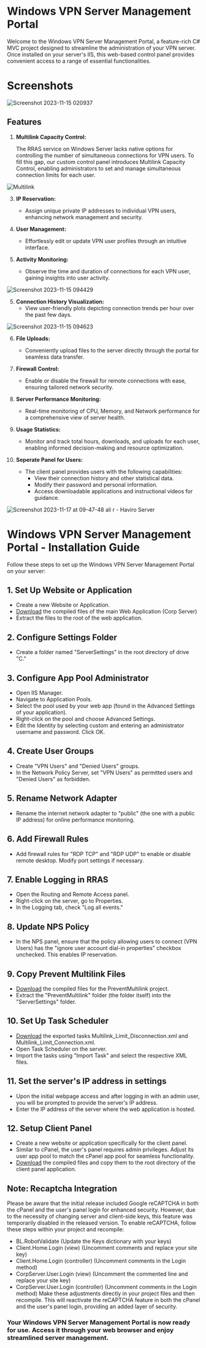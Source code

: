 # Windows VPN Server Management Portal

Welcome to the Windows VPN Server Management Portal, a feature-rich C# MVC project designed to streamline the administration of your VPN server. Once installed on your server's IIS, this web-based control panel provides convenient access to a range of essential functionalities.

# Screenshots

![Screenshot 2023-11-15 020937](https://github.com/ali-rzb/VPN-Server-Control-Panel/assets/63366614/6c1b6384-272a-44ca-821b-5ce591447250)

## Features

1. **Multilink Capacity Control:**

   The RRAS service on Windows Server lacks native options for controlling the number of simultaneous connections for VPN users. To fill this gap, our custom control panel introduces Multilink Capacity Control, enabling administrators to set and manage simultaneous connection limits for each user.

   
![Multilink](https://github.com/ali-rzb/VPN-Server-Control-Panel/assets/63366614/9238a75f-d354-4a66-aae7-b6f79e34a998)


3. **IP Reservation:**
   - Assign unique private IP addresses to individual VPN users, enhancing network management and security.

4. **User Management:**
   - Effortlessly edit or update VPN user profiles through an intuitive interface.

5. **Activity Monitoring:**
   - Observe the time and duration of connections for each VPN user, gaining insights into user activity.

![Screenshot 2023-11-15 094429](https://github.com/ali-rzb/VPN-Server-Control-Panel/assets/63366614/a86770cf-d75f-4ae9-b180-ea5499ff3162)

5. **Connection History Visualization:**
   - View user-friendly plots depicting connection trends per hour over the past few days.
  
![Screenshot 2023-11-15 094623](https://github.com/ali-rzb/VPN-Server-Control-Panel/assets/63366614/b5d0aa93-3bd6-48a4-a417-bd6bf900783e)


6. **File Uploads:**
   - Conveniently upload files to the server directly through the portal for seamless data transfer.

7. **Firewall Control:**
   - Enable or disable the firewall for remote connections with ease, ensuring tailored network security.

8. **Server Performance Monitoring:**
   - Real-time monitoring of CPU, Memory, and Network performance for a comprehensive view of server health.

9. **Usage Statistics:**
   - Monitor and track total hours, downloads, and uploads for each user, enabling informed decision-making and resource optimization.
  
10. **Seperate Panel for Users:**
      - The client panel provides users with the following capabilities:
         - View their connection history and other statistical data.
         - Modify their password and personal information.
         - Access downloadable applications and instructional videos for guidance.
    

![Screenshot 2023-11-17 at 09-47-48 ali r - Haviro Server](https://github.com/ali-rzb/VPN-Server-Control-Panel/assets/63366614/64ee123f-f97e-46bd-ba6d-2639b2937749)


# Windows VPN Server Management Portal - Installation Guide

Follow these steps to set up the Windows VPN Server Management Portal on your server:

## 1. Set Up Website or Application

- Create a new Website or Application.
- [Download](https://github.com/ali-rzb/VPN-Server-Control-Panel/releases/download/main/CorpServer.rar) the compiled files of the main Web Application (Corp Server)
- Extract the files to the root of the web application.

## 2. Configure Settings Folder

- Create a folder named "ServerSettings" in the root directory of drive "C."

## 3. Configure App Pool Administrator

- Open IIS Manager.
- Navigate to Application Pools.
- Select the pool used by your web app (found in the Advanced Settings of your application).
- Right-click on the pool and choose Advanced Settings.
- Edit the Identity by selecting custom and entering an administrator username and password. Click OK.

## 4. Create User Groups

- Create "VPN Users" and "Denied Users" groups.
- In the Network Policy Server, set "VPN Users" as permitted users and "Denied Users" as forbidden.

## 5. Rename Network Adapter

- Rename the internet network adapter to "public" (the one with a public IP address) for online performance monitoring.

## 6. Add Firewall Rules

- Add firewall rules for "RDP TCP" and "RDP UDP" to enable or disable remote desktop. Modify port settings if necessary.

## 7. Enable Logging in RRAS

- Open the Routing and Remote Access panel.
- Right-click on the server, go to Properties.
- In the Logging tab, check "Log all events."

## 8. Update NPS Policy

- In the NPS panel, ensure that the policy allowing users to connect (VPN Users) has the "ignore user account dial-in properties" checkbox unchecked. This enables IP reservation.

## 9. Copy Prevent Multilink Files

- [Download](https://github.com/ali-rzb/VPN-Server-Control-Panel/releases/download/main/PreventMultilink.rar) the compiled files for the PreventMultilink project.
- Extract the "PreventMultilink" folder (the folder itself) into the "ServerSettings" folder.

## 10. Set Up Task Scheduler

- [Download](https://github.com/ali-rzb/VPN-Server-Control-Panel/releases/download/main/PreventMultilink_Tasks.zip) the exported tasks Multilink_Limit_Disconnection.xml and Multilink_Limit_Connection.xml.
- Open Task Scheduler on the server.
- Import the tasks using "Import Task" and select the respective XML files.

## 11. Set the server's IP address in settings

- Upon the initial webpage access and after logging in with an admin user, you will be prompted to provide the server's IP address.
- Enter the IP address of the server where the web application is hosted.

## 12. Setup Client Panel
- Create a new website or application specifically for the client panel.
- Similar to cPanel, the user's panel requires admin privileges. Adjust its user app pool to match the cPanel app pool for seamless functionality.
- [Download](https://github.com/ali-rzb/VPN-Server-Control-Panel/releases/download/main/Client.rar) the compiled files and copy them to the root directory of the client panel application.

## Note: Recaptcha Integration
Please be aware that the initial release included Google reCAPTCHA in both the cPanel and the user's panel login for enhanced security. However, due to the necessity of changing server and client-side keys, this feature was temporarily disabled in the released version.
To enable reCAPTCHA, follow these steps within your project and recompile:
   - BL.RobotValidate (Update the Keys dictionary with your keys)
   - Client.Home.Login (view) (Uncomment comments and replace your site key)
   - Client.Home.Login (controller) (Uncomment comments in the Login method)
   - CorpServer.User.Login (view) (Uncomment the commented line and replace your site key)
   - CorpServer.User.Login (controller) (Uncomment comments in the Login method)
Make these adjustments directly in your project files and then recompile. This will reactivate the reCAPTCHA feature in both the cPanel and the user's panel login, providing an added layer of security.

### Your Windows VPN Server Management Portal is now ready for use. Access it through your web browser and enjoy streamlined server management.
